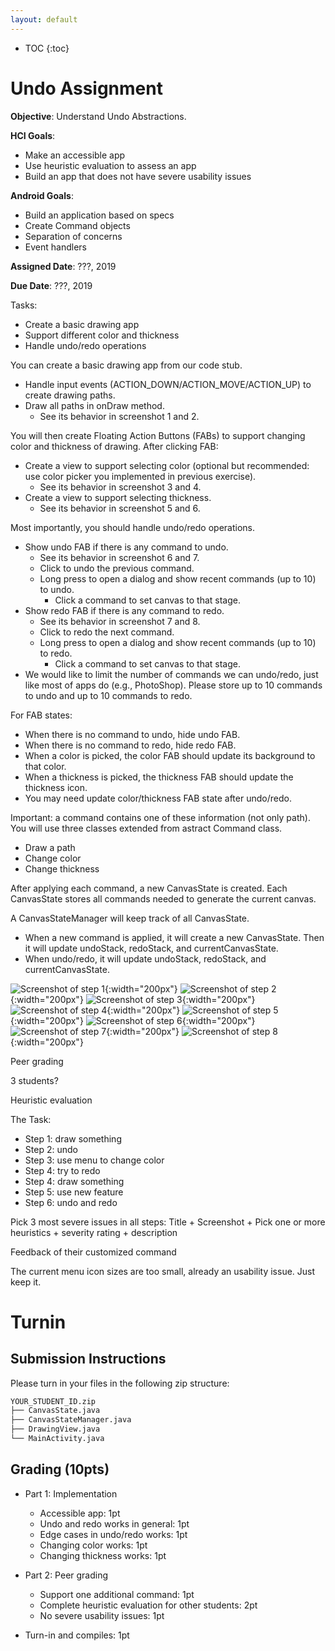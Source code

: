 ```yaml
---
layout: default
---
```


* TOC
{:toc}

# Undo Assignment

**Objective**: Understand Undo Abstractions.

**HCI Goals**:
- Make an accessible app
- Use heuristic evaluation to assess an app
- Build an app that does not have severe usability issues

**Android Goals**:
- Build an application based on specs
- Create Command objects
- Separation of concerns
- Event handlers


**Assigned Date**: ???, 2019

**Due Date**: ???, 2019

Tasks:
- Create a basic drawing app
- Support different color and thickness
- Handle undo/redo operations

You can create a basic drawing app from our code stub.
- Handle input events (ACTION_DOWN/ACTION_MOVE/ACTION_UP) to create drawing paths.
- Draw all paths in onDraw method.
  - See its behavior in screenshot 1 and 2.

You will then create Floating Action Buttons (FABs) to support changing color and thickness of drawing. After clicking FAB:
- Create a view to support selecting color (optional but recommended: use color picker you implemented in previous exercise).
  - See its behavior in screenshot 3 and 4.
- Create a view to support selecting thickness.
  - See its behavior in screenshot 5 and 6.

Most importantly, you should handle undo/redo operations.
- Show undo FAB if there is any command to undo.
  - See its behavior in screenshot 6 and 7.
  - Click to undo the previous command.
  - Long press to open a dialog and show recent commands (up to 10) to undo.
    - Click a command to set canvas to that stage.
- Show redo FAB if there is any command to redo.
  - See its behavior in screenshot 7 and 8.
  - Click to redo the next command.
  - Long press to open a dialog and show recent commands (up to 10) to redo.
    - Click a command to set canvas to that stage.
- We would like to limit the number of commands we can undo/redo, just like most of apps do (e.g., PhotoShop). Please store up to 10 commands to undo and up to 10 commands to redo.

For FAB states:
- When there is no command to undo, hide undo FAB.
- When there is no command to redo, hide redo FAB.
- When a color is picked, the color FAB should update its background to that color.
- When a thickness is picked, the thickness FAB should update the thickness icon.
- You may need update color/thickness FAB state after undo/redo.

Important: a command contains one of these information (not only path). You will use three classes extended from astract Command class.
- Draw a path
- Change color
- Change thickness

After applying each command, a new CanvasState is created. Each CanvasState stores all commands needed to generate the current canvas.

A CanvasStateManager will keep track of all CanvasState.
- When a new command is applied, it will create a new CanvasState. Then it will update undoStack, redoStack, and currentCanvasState.
- When undo/redo, it will update undoStack, redoStack, and currentCanvasState.




![Screenshot of step 1](undo-img/1.png){:width="200px"}
![Screenshot of step 2](undo-img/2.png){:width="200px"}
![Screenshot of step 3](undo-img/3.png){:width="200px"}
![Screenshot of step 4](undo-img/4.png){:width="200px"}
![Screenshot of step 5](undo-img/5.png){:width="200px"}
![Screenshot of step 6](undo-img/6.png){:width="200px"}
![Screenshot of step 7](undo-img/7.png){:width="200px"}
![Screenshot of step 8](undo-img/8.png){:width="200px"}


Peer grading

3 students?

Heuristic evaluation

The Task:
- Step 1: draw something
- Step 2: undo
- Step 3: use menu to change color
- Step 4: try to redo
- Step 4: draw something
- Step 5: use new feature
- Step 6: undo and redo

Pick 3 most severe issues in all steps: Title + Screenshot + Pick one or more heuristics + severity rating + description

Feedback of their customized command

The current menu icon sizes are too small, already an usability issue. Just keep it.


# Turnin
## Submission Instructions

Please turn in your files in the following zip structure:

```bash
YOUR_STUDENT_ID.zip
├── CanvasState.java
├── CanvasStateManager.java
├── DrawingView.java
└── MainActivity.java
```


## Grading (10pts)

- Part 1: Implementation
  - Accessible app: 1pt
  - Undo and redo works in general: 1pt
  - Edge cases in undo/redo works: 1pt
  - Changing color works: 1pt
  - Changing thickness works: 1pt

- Part 2: Peer grading
  - Support one additional command: 1pt
  - Complete heuristic evaluation for other students: 2pt
  - No severe usability issues: 1pt
- Turn-in and compiles: 1pt
